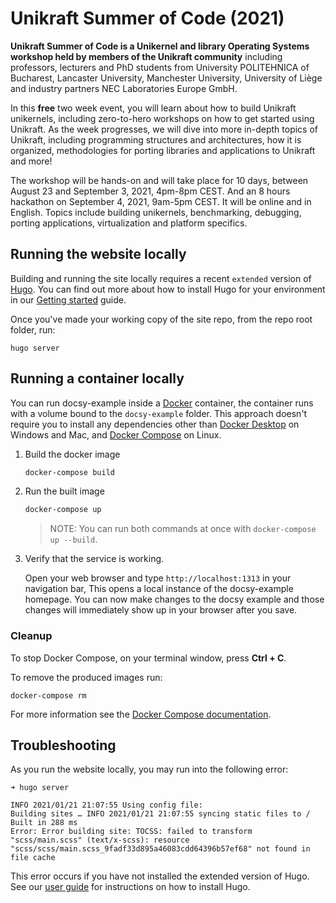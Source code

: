 # Unikraft Summer of Code (2021)

**Unikraft Summer of Code is a Unikernel and library Operating Systems workshop
held by members of the Unikraft community** including professors, lecturers and
PhD students from University POLITEHNICA of Bucharest, Lancaster University,
Manchester University, University of Liège and industry partners NEC 
Laboratories Europe GmbH.

In this **free** two week event, you will learn about how to build Unikraft
unikernels, including zero-to-hero workshops on how to get started using
Unikraft. As the week progresses, we will dive into more in-depth topics of
Unikraft, including programming structures and architectures, how it is
organized, methodologies for porting libraries and applications to Unikraft and
more!

The workshop will be hands-on and will take place for 10 days, between August 23
and September 3, 2021, 4pm-8pm CEST.  And an 8 hours hackathon on September 4,
2021, 9am-5pm CEST.  It will be online and in English. Topics include building
unikernels, benchmarking, debugging, porting applications, virtualization and
platform specifics.

## Running the website locally

Building and running the site locally requires a recent `extended` version of
[Hugo](https://gohugo.io). You can find out more about how to install Hugo for
your environment in our [Getting
started](https://www.docsy.dev/docs/getting-started/#prerequisites-and-installation)
guide.

Once you've made your working copy of the site repo, from the repo root folder, run:

```
hugo server
```

## Running a container locally

You can run docsy-example inside a [Docker](https://docs.docker.com/) container,
the container runs with a volume bound to the `docsy-example` folder. This
approach doesn't require you to install any dependencies other than [Docker
Desktop](https://www.docker.com/products/docker-desktop) on Windows and Mac, and
[Docker Compose](https://docs.docker.com/compose/install/) on Linux.

1. Build the docker image 

   ```bash
   docker-compose build
   ```

1. Run the built image

   ```bash
   docker-compose up
   ```

   > NOTE: You can run both commands at once with `docker-compose up --build`.

1. Verify that the service is working. 

   Open your web browser and type `http://localhost:1313` in your navigation bar,
   This opens a local instance of the docsy-example homepage. You can now make
   changes to the docsy example and those changes will immediately show up in your
   browser after you save.

### Cleanup

To stop Docker Compose, on your terminal window, press **Ctrl + C**. 

To remove the produced images run:

```console
docker-compose rm
```
For more information see the [Docker Compose
documentation](https://docs.docker.com/compose/gettingstarted/).

## Troubleshooting

As you run the website locally, you may run into the following error:

```
➜ hugo server

INFO 2021/01/21 21:07:55 Using config file: 
Building sites … INFO 2021/01/21 21:07:55 syncing static files to /
Built in 288 ms
Error: Error building site: TOCSS: failed to transform "scss/main.scss" (text/x-scss): resource "scss/scss/main.scss_9fadf33d895a46083cdd64396b57ef68" not found in file cache
```

This error occurs if you have not installed the extended version of Hugo.
See our [user guide](https://www.docsy.dev/docs/getting-started/) for instructions on how to install Hugo.

